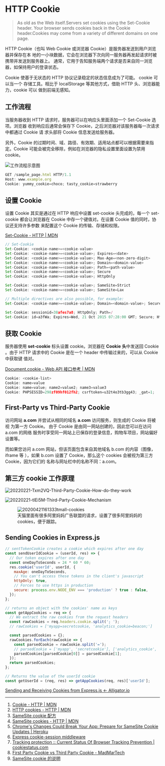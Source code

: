 # HTTP Cookie

> As old as the Web itself.Servers set cookies using the Set-Cookie header. Your
> browser sends cookies back in the Cookie header.Cookies may come from a
> variety of different domains on one page.

HTTP Cookie（也叫 Web Cookie 或浏览器 Cookie）是服务器发送到用户浏览器并保存在本
地的一小块数据，它会在浏览器下次向同一服务器再发起请求时被携带并发送到服务器上。
通常，它用于告知服务端两个请求是否来自同一浏览器，如保持用户的登录状态。

Cookie 使基于无状态的 HTTP 协议记录稳定的状态信息成为了可能。 cookie 可以当一个
存储工具。相比于 localStorage 等其他方式，借助 HTTP 头、浏览器能力，cookie 可以
做到前端无感知。

## 工作流程

当服务器收到 HTTP 请求时，服务器可以在响应头里面添加一个 Set-Cookie 选项。浏览器
收到响应后通常会保存下 Cookie，之后浏览器对该服务器每一次请求中都通过 Cookie 请
求头部将 Cookie 信息发送给服务器。

另外，Cookie 的过期时间、域、路径、有效期、适用站点都可以根据需要来指定。Cookie
可能会被完全移除，例如在浏览器的隐私设置里面设置为禁用 cookie。

![工作流程示意图](https://loremxuetengfei.oss-cn-beijing.aliyuncs.com/20200512114240%20cook-work.jpg)

```javascript
GET /sample_page.html HTTP/1.1
Host: www.example.org
Cookie: yummy_cookie=choco; tasty_cookie=strawberry
```

## 设置 Cookie

设置 Cookie 其实是通过在 HTTP 响应中设置 set-cookie 头完成的，每一个 set-cookie
都会让浏览器在 Cookie 中存一个键值对。在设置 Cookie 值的同时，协议还支持许多参数
来配置这个 Cookie 的传输、存储和权限。

[Set-Cookie - HTTP | MDN](https://developer.mozilla.org/zh-CN/docs/Web/HTTP/Headers/Set-Cookie)

```javascript
// Set-Cookie
Set-Cookie: <cookie-name>=<cookie-value>
Set-Cookie: <cookie-name>=<cookie-value>; Expires=<date>
Set-Cookie: <cookie-name>=<cookie-value>; Max-Age=<non-zero-digit>
Set-Cookie: <cookie-name>=<cookie-value>; Domain=<domain-value>
Set-Cookie: <cookie-name>=<cookie-value>; Path=<path-value>
Set-Cookie: <cookie-name>=<cookie-value>; Secure
Set-Cookie: <cookie-name>=<cookie-value>; HttpOnly

Set-Cookie: <cookie-name>=<cookie-value>; SameSite=Strict
Set-Cookie: <cookie-name>=<cookie-value>; SameSite=Lax

// Multiple directives are also possible, for example:
Set-Cookie: <cookie-name>=<cookie-value>; Domain=<domain-value>; Secure; HttpOnly

Set-Cookie: sessionid=38afes7a8; HttpOnly; Path=/
Set-Cookie: id=a3fWa; Expires=Wed, 21 Oct 2015 07:28:00 GMT; Secure; HttpOnly

```

## 获取 Cookie

服务器使用 **set-cookie** 标头设置 cookie。浏览器在 **Cookie 头**中发送回 Cookie
。由于 HTTP 请求中的 Cookie 是在一个 header 中传输过来的，可以从 Cookie 中获取键
值对。

[Document.cookie - Web API 接口参考 | MDN](https://developer.mozilla.org/zh-CN/docs/Web/API/Document/cookie)

```js
Cookie: <cookie-list>
Cookie: name=value
Cookie: name=value; name2=value2; name3=value3
Cookie: PHPSESSID=298zf09hf012fh2; csrftoken=u32t4o3tb3gg43; _gat=1;
```

## First-Party vs Third-Party Cookie

访问网站 **a.com** 并尝试从相同的域名 **a.com** 访问服务，则生成的 Cookie 将被视
为第一方 Cookie。 由于 Cookie 是由同一网站创建的，因此您可以在访问 a.com 的网络
服务时享受同一网站上已保存的登录信息，购物车项目，网站偏好设置等。

而如果您访问 a.com 网站，但该页面包含来自其他域名 b.com 的内容（图像，iframe 等
），如果 b.com 设置了 Cookie，那么这个 cookies 会被视为第三方 Cookie，因为它们的
名称与网址栏中的名称不同：a.com。

## 第三方 cookie 工作原理

![20220221-Txm2VQ-Third-Party-Cookie-How-do-they-work](https://loremxuetengfei.oss-cn-beijing.aliyuncs.com/20220221-Txm2VQ-Third-Party-Cookie-How-do-they-work.png)

![20220221-tIEi5M-Third-Party-Cookie-Mechanism](https://loremxuetengfei.oss-cn-beijing.aliyuncs.com/20220221-tIEi5M-Third-Party-Cookie-Mechanism.png)

<figure>
 <img src='https://loremxuetengfei.oss-cn-beijing.aliyuncs.com/20200421161333%20tmall-cookies.jpg' alt='20200421161333tmall-cookies'/>
  <figcaption>天猫里面有很多阿里妈妈广告联盟的请求，设置了很多阿里妈妈的 cookies，便于跟踪。</figcaption>
</figure>

## Sending Cookies in Express.js

```javascript
// sentTokenCookie creates a cookie which expires after one day
const sendUserIdCookie = (userId, res) => {
  // Our token expires after one day
  const oneDayToSeconds = 24 * 60 * 60;
  res.cookie('userId', userId, {
    maxAge: oneDayToSeconds,
    // You can't access these tokens in the client's javascript
    httpOnly: true,
    // Forces to use https in production
    secure: process.env.NODE_ENV === 'production' ? true : false,
  });
};

// returns an object with the cookies' name as keys
const getAppCookies = req => {
  // We extract the raw cookies from the request headers
  const rawCookies = req.headers.cookie.split('; ');
  // rawCookies = ['myapp=secretcookie, 'analytics_cookie=beacon;']

  const parsedCookies = {};
  rawCookies.forEach(rawCookie => {
    const parsedCookie = rawCookie.split('=');
    // parsedCookie = ['myapp', 'secretcookie'], ['analytics_cookie', 'beacon']
    parsedCookies[parsedCookie[0]] = parsedCookie[1];
  });
  return parsedCookies;
};

// Returns the value of the userId cookie
const getUserId = (req, res) => getAppCookies(req, res)['userId'];
```

[Sending and Receiving Cookies from Express.js ← Alligator.io](https://alligator.io/nodejs/express-cookies/)

---

1. [Cookie - HTTP | MDN](https://developer.mozilla.org/zh-CN/docs/Web/HTTP/Headers/Cookie)
2. [HTTP cookies - HTTP | MDN](https://developer.mozilla.org/zh-CN/docs/Web/HTTP/Cookies)
3. [SameSite cookie 配方](https://web.dev/samesite-cookie-recipes/)
4. [SameSite cookies - HTTP | MDN](https://developer.mozilla.org/zh-CN/docs/Web/HTTP/Headers/Set-Cookie/SameSite)
5. [Chrome's Changes Could Break Your App: Prepare for SameSite Cookie Updates | Heroku](https://blog.heroku.com/chrome-changes-samesite-cookie)
6. [Express cookie-session middleware](http://expressjs.com/en/resources/middleware/cookie-session.html)
7. [Tracking protection :: Current Status Of Browser Tracking Prevention | cookiestatus.com](https://www.cookiestatus.com/introduction/tracking-protection/)
8. [First Party Cookie vs Third Party Cookie - MadMarTech](http://madmartech.com/first-party-cookie-vs-third-party-cookie/)
9. [SameSite cookie 的说明](https://web.dev/samesite-cookies-explained/)
